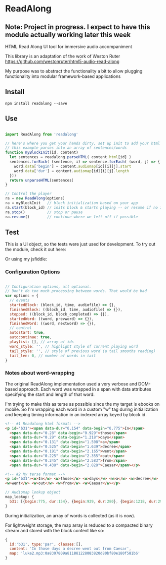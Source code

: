 # ReadAlong

## Note: Project in progress. I expect to have this module actually working later this week

HTML Read Along UI tool for immersive audio accompaniment

This library is an adaptation of the work of Weston Ruter https://github.com/westonruter/html5-audio-read-along

My purpose was to abstract the functionality a bit to allow plugging functionality into modular framework-based applications

## Install

```npm install readalong --save```

## Use

```javascript

import ReadAlong from 'readalong'

// here's where you get your hands dirty, set up init to add your html blocks
// this example parses into an array of sentences/words
function myBlockInit(id, content)
  let sentences = readalong.parseHTML( content.html[id] )
  sentences.forEach( (sentence, i) => sentence.forEach( (word, j) => {
    word.data['begin'] = content.audiomap[id][i][j].start
    word.data['dur'] = content.audiomap[id][i][j].length
  }))
  return unparseHTML(sentences)
}

// Control the player
ra = new ReadAlong(options)
ra = myBlockInit   // block initialization based on your app
ra.start(block_id) // inits block & starts playing -- or resume if no id  
ra.stop()          // stop or pause
ra.resume()        // continue where we left off if possible

```

## Test

This is a UI object, so the tests were just used for development. To try out the module, check it out here:

Or using my jsfiddle:




### Configuration Options

```javascript

// Configuration options, all optional.
// Don't do too much processing between words. That would be bad
var options = {
  // events
  startedBlock: (block_id, time, audiofile) => {},
  finishedBlock: ((block_id, time, audiofile) => {}),
  stopped: ((block_id, block_completed) => {}),
  startedWord: ((word, prevword) => {}),
  finishedWord: ((word, nextword) => {}),
  // control
  autostart: true,
  autocontinue: true,
  playlist: [], // array of ids
  word_style: '', // highlight style of current playing word
  tail_style: '', // style of previous word (a tail smooths reading)
  tail_len: 0, // number of words in tail
}

```

### Notes about word-wrapping

The original ReadAlong implementation used a very verbose and DOM-based approach. Each word was wrapped in a span with data attributes specifying the start and length of that word.

I'm trying to make this as terse as possible since the my target is ebooks on mobile. So I'm wrapping each word in a custom "w" tag during initialization and keeping timing information in an indexed array keyed by block id.

```html
<!-- #1 Readalong html format: -->
<p id='b31'><span data-dur="0.154" data-begin="0.775">In</span> 
  <span data-dur="0.28" data-begin="0.929">those</span> 
  <span data-dur="0.29" data-begin="1.218">days</span> 
  <span data-dur="0.131" data-begin="1.508">a</span> 
  <span data-dur="0.525" data-begin="1.639">decree</span> 
  <span data-dur="0.191" data-begin="2.165">went</span> 
  <span data-dur="0.225" data-begin="2.355">out</span> 
  <span data-dur="0.245" data-begin="2.583">from</span> 
  <span data-dur="0.438" data-begin="2.828">Caesar</span></p>

<!-- #2 My terse format --> 
<p id='b31'><w>In</w> <w>those</w> <w>days</w> <w>a</w> <w>decree</w> 
<w>went</w> <w>out</w> <w>from</w> <w>Caesar</w></p>
```
```javascript
// Audiomap lookup object
map_lookup: {
  b31: [{begin:775, dur:154}, {begin:929, dur:280}, {begin:1218, dur:290}, {begin:1508, dur:131}, {begin:1639, dur:525}, {begin:2165, dur:191}, {begin:2355, dur:225}, {begin:2583, dur:245}, {begin:2828, dur:438}]
}
```

During initialization, an array of words is collected (as it is now). 

For lightweight storage, the map array is reduced to a compacted binary stream and stored with the block content like so:
```javascript 
{
  id:'b31', type:'par', classes:[], 
  content: 'In those days a decree went out from Caesar',
  map: 'luke2.mp3:0a8307809a811881228083820d80bf80e180f581b6'
}
```



